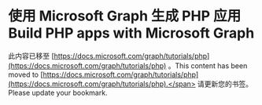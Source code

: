 # <a name="build-php-apps-with-microsoft-graph"></a><span data-ttu-id="834d1-101">使用 Microsoft Graph 生成 PHP 应用</span><span class="sxs-lookup"><span data-stu-id="834d1-101">Build PHP apps with Microsoft Graph</span></span>

<span data-ttu-id="834d1-102">此内容已移至 [https://docs.microsoft.com/graph/tutorials/php](https://docs.microsoft.com/graph/tutorials/php) 。</span><span class="sxs-lookup"><span data-stu-id="834d1-102">This content has been moved to [https://docs.microsoft.com/graph/tutorials/php](https://docs.microsoft.com/graph/tutorials/php).</span></span> <span data-ttu-id="834d1-103">请更新您的书签。</span><span class="sxs-lookup"><span data-stu-id="834d1-103">Please update your bookmark.</span></span>
